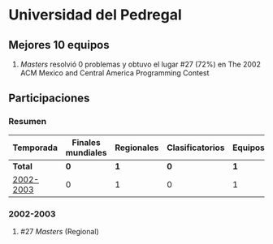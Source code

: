 # Universidad del Pedregal

## Mejores 10 equipos

1. _Masters_ resolvió 0 problemas y obtuvo el lugar #27 (72%) en The 2002 ACM Mexico and Central America Programming Contest

## Participaciones

### Resumen

| Temporada | Finales mundiales | Regionales | Clasificatorios | Equipos |
| --- | --- | --- | --- | --- |
| **Total** | **0** | **1** | **0** | **1** |
| [2002-2003](#2002-2003) | 0 | 1 | 0 | 1 |

### 2002-2003

1. #27 _Masters_ (Regional)



